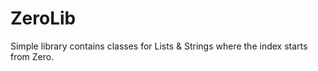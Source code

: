 ZeroLib
=======

Simple library contains classes for Lists & Strings where the index starts from Zero.



